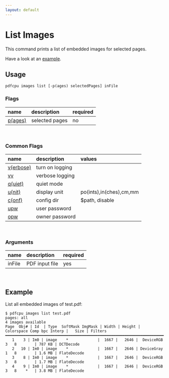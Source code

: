 ```yaml
---
layout: default
---
```


# List Images

This command prints a list of embedded images for selected pages.

Have a look at an [example](#example).

## Usage

```
pdfcpu images list [-p(ages) selectedPages] inFile
```

### Flags

| name                             | description     | required
|:---------------------------------|:----------------|---------
| [p(ages)](../getting_started/page_selection) | selected pages | no

<br>

### Common Flags

| name                                            | description     | values
|:------------------------------------------------|:----------------|:-------
| [v(erbose)](../getting_started/common_flags.md) | turn on logging |
| [vv](../getting_started/common_flags.md)        | verbose logging |
| [q(uiet)](../getting_started/common_flags.md)   | quiet mode      |
| [u(nit)](../getting_started/common_flags.md)    | display unit    | po(ints),in(ches),cm,mm
| [c(onf)](../getting_started/common_flags.md)       | config dir      | $path, disable
| [upw](../getting_started/common_flags.md)          | user password   |
| [opw](../getting_started/common_flags.md)          | owner password  |

<br>

### Arguments

| name         | description         | required
|:-------------|:--------------------|:--------
| inFile       | PDF input file      | yes

<br>

## Example

 List all embedded images of test.pdf:

 ```
$ pdfcpu images list test.pdf
pages: all
4 images available
Page  Obj# | Id  | Type  SoftMask ImgMask | Width | Height | Colorspace Comp bpc Interp |   Size | Filters
━━━━━━━━━━━━━━━━━━━━━━━━━━━━━━━━━━━━━━━━━━━━━━━━━━━━━━━━━━━━━━━━━━━━━━━━━━━━━━━━━━━━━━━━━━━━━━━━━━━━━━━━━━━━━━
    1    3 | Im0 | image    *             |  1667 |   2646 |  DeviceRGB    3   8        | 787 KB | DCTDecode
    2   10 | Im0 | image    *             |  1667 |   2646 | DeviceGray    1   8        | 1.6 MB | FlateDecode
    3    8 | Im0 | image    *             |  1667 |   2646 |  DeviceRGB    3   8        | 1.7 MB | FlateDecode
    4    9 | Im0 | image    *             |  1667 |   2646 |  DeviceRGB    3   8    *   | 3.8 MB | FlateDecode
```
